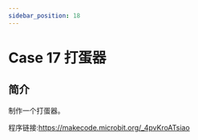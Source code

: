 ```yaml
---
sidebar_position: 18
---
```


# Case 17 打蛋器


## 简介

制作一个打蛋器。

程序链接:https://makecode.microbit.org/_4pvKroATsiao
